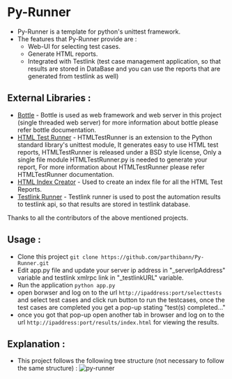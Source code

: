 Py-Runner
=========

  * Py-Runner is a template for python's unittest framework.
  * The features that Py-Runner provide are :
      * Web-UI for selecting test cases.
      * Generate HTML reports.
      * Integrated with Testlink (test case management application, so that results are stored in DataBase and you can use the reports that are generated from testlink as well)


## External Libraries : ##

  * [Bottle](https://github.com/defnull/bottle "Bottle") - Bottle is used as web framework and web server in this project (single threaded web server) for more information about bottle please refer bottle documentation.
  * [HTML Test Runner](https://github.com/tungwaiyip/HTMLTestRunner "HTML Test Runner") - HTMLTestRunner is an extension to the Python standard library's unittest module, It generates easy to use HTML test reports, HTMLTestRunner is released under a BSD style license, Only a single file module HTMLTestRunner.py is needed to generate your report, For more information about HTMLTestRunner please refer HTMLTestRunner documentation.
  * [HTML Index Creator](https://github.com/parthibann/HTMLIndexCreator "HTML Index Creator") - Used to create an index file for all the HTML Test Reports.
  * [Testlink Runner](https://github.com/parthibann/Python-TestLink-Runner "Testlink Runner") - Testlink runner is used to post the automation results to testlink api, so that results are stored in testlink database.

Thanks to all the contributors of the above mentioned projects.

## Usage : ##

  * Clone this project `git clone https://github.com/parthibann/Py-Runner.git`
  * Edit app.py file and update your server ip address in "_serverIpAddress" variable and testlink xmlrpc link in "_testlinkURL" variable.
  * Run the application `python app.py`
  * open borwser and log on to the url `http://ipaddress:port/selecttests` and select test cases and click run button to run the testcases, once the test cases are completed you get a pop-up stating "test(s) completed..."
  * once you got that pop-up open another tab in browser and log on to the url `http://ipaddress:port/results/index.html` for viewing the results.

## Explanation : ##

  * This project follows the following tree structure (not necessary to follow the same structure) :
![py-runner](https://cloud.githubusercontent.com/assets/4667360/2958070/0f029822-daa6-11e3-9bb2-e3892e0e587f.PNG)
